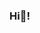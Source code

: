 ### Hi👋!

<!--
**kulkarnisalil/kulkarnisalil** is a ✨ _special_ ✨ repository because its `README.md` (this file) appears on your GitHub profile.

Here are some ideas to get you started:


- 🌱 I’m currently learning Java Script
- 📫 How to reach me: instagram:salil_kulkarni-6699
- 😄 Pronouns: He/Him
-->
